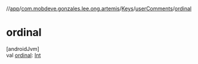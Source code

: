//[app](../../../../index.md)/[com.mobdeve.gonzales.lee.ong.artemis](../../index.md)/[Keys](../index.md)/[userComments](index.md)/[ordinal](ordinal.md)

# ordinal

[androidJvm]\
val [ordinal](ordinal.md): [Int](https://kotlinlang.org/api/latest/jvm/stdlib/kotlin/-int/index.html)
